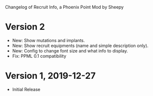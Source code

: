 Changelog of Recruit Info, a Phoenix Point Mod by Sheepy

# Version 2

* New: Show mutations and implants.
* New: Show recruit equipments (name and simple description only).
* New: Config to change font size and what info to display.
* Fix: PPML 0.1 compatibility

# Version 1, 2019-12-27

* Initial Release